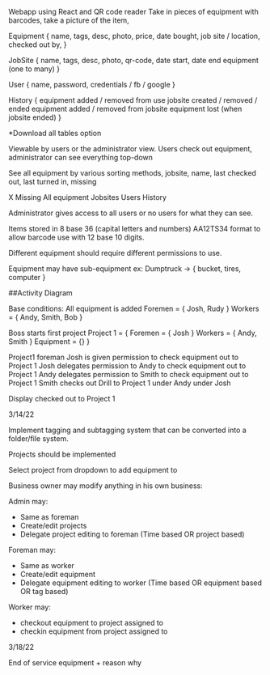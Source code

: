 Webapp using React and QR code reader
Take in pieces of equipment with barcodes, take a picture of the item,

Equipment {
 name, tags, desc, photo, price, date bought,
 job site / location,
 checked out by,
}

JobSite {
 name, tags, desc, photo, qr-code, date start, date end
 equipment (one to many)
}

User {
 name, password, credentials / fb / google
}

History {
 equipment added / removed from use
 jobsite created / removed / ended
 equipment added / removed from jobsite
 equipment lost (when jobsite ended)
}

*Download all tables option

Viewable by users or the administrator view. Users check out equipment,
administrator can see everything top-down

See all equipment by various sorting methods, jobsite, name, last checked out, last turned in, missing


X Missing
All equipment
Jobsites
Users
History

Administrator gives access to all users or no users for what they can see.


Items stored in 8 base 36 (capital letters and numbers) AA12TS34 format to allow barcode use with 12 base 10 digits.

Different equipment should require different permissions to use.

Equipment may have sub-equipment ex: Dumptruck -> { bucket, tires, computer }

##Activity Diagram

Base conditions:
  All equipment is added
  Foremen = { Josh, Rudy }
  Workers = { Andy, Smith, Bob }

Boss starts first project
  Project 1 = {
    Foremen = { Josh }
    Workers = { Andy, Smith }
    Equipment = {}
  }

  Project1 foreman Josh is given permission to check equipment out to Project 1
  Josh delegates permission to Andy to check equipment out to Project 1
  Andy delegates permission to Smith to check equipment out to Project 1
  Smith checks out Drill to Project 1 under Andy under Josh

  Display checked out to Project 1 





3/14/22

Implement tagging and subtagging system that can be converted into a folder/file system. 

Projects should be implemented

Select project from dropdown to add equipment to


Business owner may modify anything in his own business:

Admin may:
- Same as foreman
- Create/edit projects
- Delegate project editing to foreman (Time based OR project based)

Foreman may:
- Same as worker
- Create/edit equipment
- Delegate equipment editing to worker (Time based OR equipment based OR tag based)

Worker may:
- checkout equipment to project assigned to
- checkin equipment from project assigned to





3/18/22

End of service equipment + reason why


